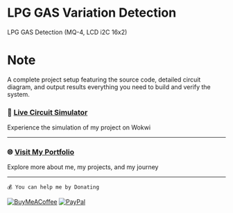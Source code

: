 # LPG GAS Variation Detection
LPG GAS Detection (MQ-4, LCD i2C 16x2)
# Note
A complete project setup featuring the source code, detailed circuit diagram, and output results everything you need to build and verify the system.
### 🚀 [**Live Circuit Simulator**](https://wokwi.com/projects/432982147114509313) 
Experience the simulation of my project on Wokwi  

---

### 🌐 [**Visit My Portfolio**](https://www.rohantkini.in/)  
Explore more about me, my projects, and my journey 

--- 
```💰 You can help me by Donating```

[![BuyMeACoffee](https://img.shields.io/badge/Buy%20Me%20a%20Coffee-ffdd00?style=for-the-badge&logo=buy-me-a-coffee&logoColor=black)](https://buymeacoffee.com/rohankini) [![PayPal](https://img.shields.io/badge/PayPal-00457C?style=for-the-badge&logo=paypal&logoColor=white)](https://paypal.me/RohanKinirk) 



